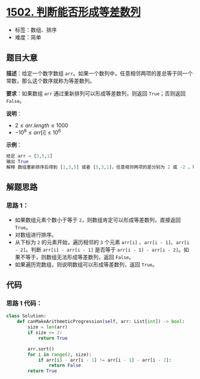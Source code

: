 # [1502. 判断能否形成等差数列](https://leetcode.cn/problems/can-make-arithmetic-progression-from-sequence/)

- 标签：数组、排序
- 难度：简单

## 题目大意

**描述**：给定一个数字数组 `arr`。如果一个数列中，任意相邻两项的差总等于同一个常数，那么这个数序就称为等差数列。

**要求**：如果数组 `arr` 通过重新排列可以形成等差数列，则返回 `True`；否则返回 `False`。

**说明**：

- $2 \le arr.length \le 1000$
- $-10^6 \le arr[i] \le 10^6$

**示例**：

```Python
给定 arr = [3,5,1]
输出 True
解释 数组重新排序后得到 [1,3,5] 或者 [5,3,1]，任意相邻两项的差分别为 2 或 -2 ，可以形成等差数列。
```

## 解题思路

### 思路 1：

- 如果数组元素个数小于等于 `2`，则数组肯定可以形成等差数列，直接返回 `True`。
- 对数组进行排序。
- 从下标为 `2` 的元素开始，遍历相邻的 `3` 个元素 `arr[i]` 、`arr[i - 1]`、`arr[i - 2]`。判断 `arr[i] - arr[i - 1]` 是否等于 `arr[i - 1] - arr[i - 2]`。如果不等于，则数组无法形成等差数列，返回 `False`。
- 如果遍历完数组，则说明数组可以形成等差数列，返回 `True`。

## 代码

### 思路 1 代码：

```Python
class Solution:
    def canMakeArithmeticProgression(self, arr: List[int]) -> bool:
        size = len(arr)
        if size <= 2:
            return True

        arr.sort()
        for i in range(2, size):
            if arr[i] - arr[i - 1] != arr[i - 1] - arr[i - 2]:
                return False
        return True
```

